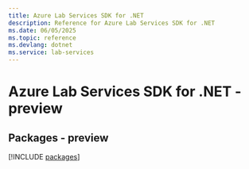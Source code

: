 ```yaml
---
title: Azure Lab Services SDK for .NET
description: Reference for Azure Lab Services SDK for .NET
ms.date: 06/05/2025
ms.topic: reference
ms.devlang: dotnet
ms.service: lab-services
---
```

# Azure Lab Services SDK for .NET - preview
## Packages - preview
[!INCLUDE [packages](lab-services-index.md)]
